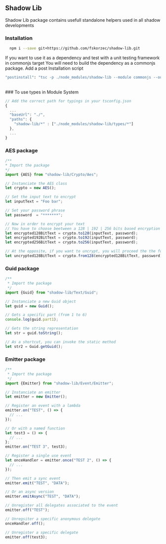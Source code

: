 ## Shadow Lib
Shadow Lib package contains usefull standalone helpers used in all shadow developments
<br />

### Installation

```bash
  npm i --save git+https://github.com/fskorzec/shadow-lib.git
```

If you want to use it as a dependency and test with a unit testing framework in commonjs target
You will need to build the dependency as a commonjs package.
Add a post Installation script

```bash
"postinstall": "tsc -p ./node_modules/shadow-lib --module commonjs --outDir ./node_modules/shadow-lib",
```
<br />
### To use types in Module System

```javascript
// Add the correct path for typings in your tsconfig.json
{
  ...
  "baseUrl": "./",
  "paths": {
    "shadow-lib/*" : ["./node_modules/shadow-lib/types/*"]
  },
  ...
}
```

### AES package

```typescript
/**
* Import the package
*/
import {AES} from "shadow-lib/Crypto/Aes";

// Instanciate the AES class
let crypto = new AES();

// Set the input text to encrypt
let inputText = "Foo bar";

// Set your password phrase
let password  = "*******";

// Now in order to encrypt your text
// You have to choose beetween a 128 | 192 | 256 bits based encryption
let encrypted128BitText = crypto.to128(inputText, password);
let encrypted192BitText = crypto.to192(inputText, password);
let encrypted256BitText = crypto.to256(inputText, password);

// At the opposite, if you want to uncrypt, you will proceed the the following
let uncrypted128BitText = crypto.from128(encrypted128BitText, password);
```

### Guid package
```typescript
/**
 * Import the package
 */
import {Guid} from "shadow-lib/Text/Guid";

// Instanciate a new Guid object
let guid = new Guid();

// Gets a specific part (from 1 to 6)
console.log(guid.part1);

// Gets the string representation
let str = guid.toString();

// As a shortcut, you can invoke the static method
let str2 = Guid.getGuid();
```

### Emitter package
```typescript
/**
 * Import the package
 */
import {Emitter} from "shadow-lib/Event/Emitter";

// Instanciate an emitter
let emitter = new Emitter();

// Register an event with a lambda
emitter.on("TEST", () => {
  // ...
});

// Or with a named function
let test3 = () => {
  // ...
};
emitter.on("TEST 3", test3);

// Register a single use event
let onceHandler = emitter.once("TEST 2", () => {
  // ...
});

// Then emit a sync event
emitter.emit("TEST", "DATA");

// Or an async version
emitter.emitAsync("TEST", "DATA");

// Unregister all delegates associated to the event
emitter.off("TEST");

// Unregsiter a specific anonymous delegate
onceHandler.off();

// Unregister a specific delegate
emitter.off(test3);

```